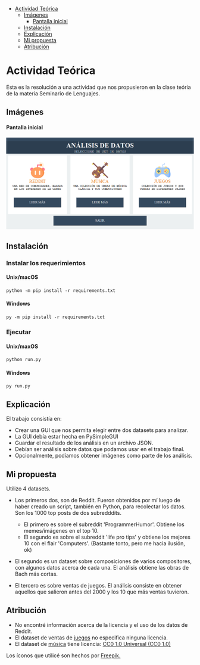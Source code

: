 - [Actividad Teórica](#actividad-teórica)
  - [Imágenes](#imágenes)
      - [Pantalla inicial](#pantalla-inicial)
  - [Instalación](#instalación)
  - [Explicación](#explicación)
  - [Mi propuesta](#mi-propuesta)
  - [Atribución](#atribución)

# Actividad Teórica
Esta es la resolución a una actividad que nos propusieron en la clase teória de la materia Seminario de Lenguajes.

## Imágenes

#### Pantalla inicial
![Ventana inicial](img/Pantalla-Inicial.png)

## Instalación
### Instalar los requerimientos

#### Unix/macOS
```
python -m pip install -r requirements.txt
```

#### Windows
```
py -m pip install -r requirements.txt
```
### Ejecutar

#### Unix/maxOS
```
python run.py
```

#### Windows
```
py run.py
```

## Explicación
El trabajo consistía en:
- Crear una GUI que nos permita elegir entre dos datasets para analizar.
- La GUI debía estar hecha en PySimpleGUI
- Guardar el resultado de los análisis en un archivo JSON.
- Debían ser análisis sobre datos que podamos usar en el trabajo final.
- Opcionalmente, podíamos obtener imágenes como parte de los análisis.

## Mi propuesta
Utilizo 4 datasets.

- Los primeros dos, son de Reddit. Fueron obtenidos por mí luego de haber creado un script, también en Python, para recolectar los datos. Son los 1000 top posts de dos subredddits. 
  - El primero es sobre el subreddit 'ProgrammerHumor'. Obtiene los memes/imágenes en el top 10.
  - El segundo es sobre el subreddit 'life pro tips' y obtiene los mejores 10 con el flair 'Computers'. 
(Bastante tonto, pero me hacia ilusión, ok)

- El segundo es un dataset sobre composiciones de varios compositores, con algunos datos acerca de cada una. El análisis obtiene las obras de Bach más cortas.

- El tercero es sobre ventas de juegos. El análisis consiste en obtener aquellos que salieron antes del 2000 y los 10 que más ventas tuvieron.

## Atribución
- No encontré información acerca de la licencia y el uso de los datos de Reddit.
- El dataset de ventas de [juegos](https://www.kaggle.com/gregorut/videogamesales) no especifica ninguna licencia.
- El dataset de [música](https://www.kaggle.com/imsparsh/musicnet-dataset?select=musicnet_metadata.csv) tiene licencia: [CC0 1.0 Universal (CC0 1.0)](https://creativecommons.org/publicdomain/zero/1.0/)

Los íconos que utilicé son hechos por [Freepik.](https://www.flaticon.com/authors/freepik)

